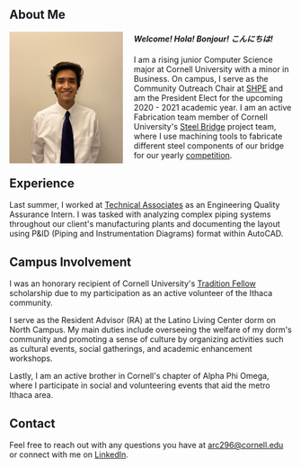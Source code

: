 ## About Me

<img align="left" width="40%" height="40%" src="me_2.jpg" style="margin-right: 20px"/>

#### _Welcome! Hola! Bonjour! こんにちは!_

I am a rising junior Computer Science major at Cornell University with a minor in Business. On campus, I serve as the Community Outreach Chair at [SHPE](https://www.shpe.cornell.edu/index.html) and am the President Elect for the upcoming 2020 - 2021 academic year. I am an active Fabrication team member of Cornell University's [Steel Bridge](https://steelbridge.engineering.cornell.edu/) project team, where I use machining tools to fabricate different steel components of our bridge for our yearly [competition](https://www.aisc.org/education/university-programs/student-steel-bridge-competition/).

## Experience

Last summer, I worked at [Technical Associates](https://www.technicalassociates.com/) as an Engineering Quality Assurance Intern. I was tasked with analyzing complex piping systems throughout our client's manufacturing plants and documenting the layout using P&ID (Piping and Instrumentation Diagrams) format within AutoCAD.

## Campus Involvement

I was an honorary recipient of Cornell University's [Tradition Fellow](https://commitment.cornell.edu/tradition) scholarship due to my participation as an active volunteer of the Ithaca community. 

I serve as the Resident Advisor (RA) at the Latino Living Center dorm on North Campus. My main duties include overseeing the welfare of my dorm's community and promoting a sense of culture by organizing activities such as cultural events, social gatherings, and academic enhancement workshops.

Lastly, I am an active brother in Cornell's chapter of Alpha Phi Omega, where I participate in social and volunteering events that aid the metro Ithaca area.

## Contact

Feel free to reach out with any questions you have at
[arc296@cornell.edu](mailto:arc296@cornell.edu) or connect with me on [LinkedIn](https://www.linkedin.com/in/alancaldera2022).
